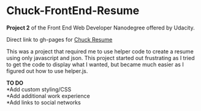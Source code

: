 Chuck-FrontEnd-Resume
=====================

**Project 2** of the Front End Web Developer Nanodegree offered by Udacity.

Direct link to gh-pages for [Chuck Resume](http://chillieguy.github.io/Chuck-FrontEnd-Resume/)

This was a project that required me to use helper code to create a resume using only javascript and json.  This project started out frustrating as I tried to get the code to display what I wanted, but became much easier as I figured out how to use helper.js.

**TO DO**  
*Add custom styling/CSS  
*Add additional work experience  
*Add links to social networks  
